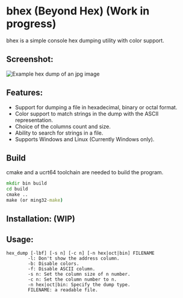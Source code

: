 # bhex (Beyond Hex) (Work in progress)
bhex is a simple console hex dumping utility with color support.
## Screenshot:
![Example hex dump of an jpg image](https://i.imgur.com/33ot5DO.png)

## Features:
  - Support for dumping a file in hexadecimal, binary or octal format.
  - Color support to match strings in the dump with the ASCII representation.
  - Choice of the columns count and size.
  - Ability to search for strings in a file.
  - Supports Windows and Linux (Currently Windows only).
## Build
cmake and a ucrt64 toolchain are needed to build the program.
```cmd
mkdir bin build
cd build
cmake ..
make (or ming32-make)
```
## Installation: (WIP)
## Usage:
```
hex_dump [-lbf] [-s n] [-c n] [-n hex|oct|bin] FILENAME
        -l: Don't show the address column.
        -b: Disable colors.
        -f: Disable ASCII column.
        -s n: Set the column size of n number.
        -c n: Set the column number to n.
        -n hex|oct|bin: Specify the dump type.
        FILENAME: a readable file.
```
